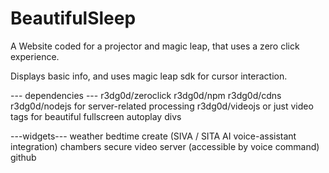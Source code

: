 # BeautifulSleep
A Website coded for a projector and magic leap, that uses a zero click experience.

Displays basic info, and uses magic leap sdk for cursor interaction.

--- dependencies ---
r3dg0d/zeroclick
r3dg0d/npm
r3dg0d/cdns
r3dg0d/nodejs for server-related processing
r3dg0d/videojs or just video tags for beautiful fullscreen autoplay divs

---widgets---
weather
bedtime
create (SIVA / SITA AI voice-assistant integration)
chambers secure video server (accessible by voice command)
github

